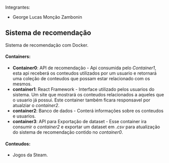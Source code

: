 Integrantes:
 - George Lucas Monção Zambonin

## Sistema de recomendação

 Sistema de recomendação com Docker.

#### Containers:

- **Container0**: API de recomendação - Api consumida pelo *Container1*, esta api receberá os conteudos utilizados por um usuario e retornará uma coleção de conteudos que possam estar relacionado com os mesmos.
- **container1**: React Framework - Interface utilizado pelos usuarios do sistema. Um site que mostrará os conteudos relacionados a aqueles que o usuario já possui. Este container também ficara responsavel por atualziar o *container2*.
- **container2**: Banco de dados - Conterá informações sobre os conteudos e usuarios.
- **container3**: API para Exportação de dataset - Esse container ira consumir o *container2* e exportar um dataset em *.csv* para atualização do sistema de recomendação contido no *container0*.

#### Conteudos:
- Jogos da Steam.